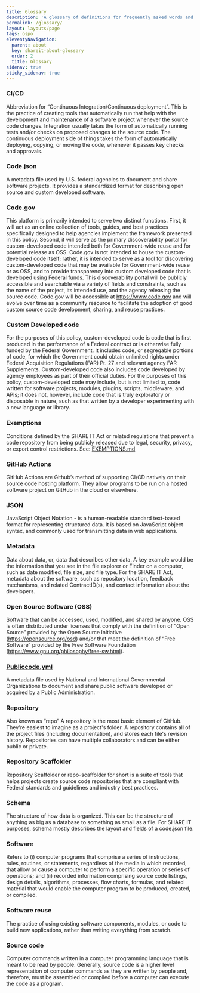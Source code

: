 ```yaml
---
title: Glossary
description: 'A glossary of definitions for frequently asked words and phrases'
permalink: /glossary/
layout: layouts/page
tags: ospo
eleventyNavigation:
  parent: about
  key: shareit-about-glossary
  order: 2
  title: Glossary
sidenav: true
sticky_sidenav: true
---
```


### CI/CD
Abbreviation for “Continuous Integration/Continuous deployment”. This is the practice of creating tools that automatically run that help with the development and maintenance of a software project whenever the source code changes. Integration usually takes the form of automatically running tests and/or checks on proposed changes to the source code. The continuous deployment side of things takes the form of automatically deploying, copying, or moving the code, whenever it passes key checks and approvals.

### Code.json
A metadata file used by U.S. federal agencies to document and share software projects. It provides a standardized format for describing open source and custom developed software.

### Code.gov
This platform is primarily intended to serve two distinct functions. First, it will act as an online collection of tools, guides, and best practices specifically designed to help agencies implement the framework presented in this policy. Second, it will serve as the primary discoverability portal for custom-developed code intended both for Government-wide reuse and for potential release as OSS. Code.gov is not intended to house the custom-developed code itself; rather, it is intended to serve as a tool for discovering custom-developed code that may be available for Government-wide reuse or as OSS, and to provide transparency into custom developed code that is developed using Federal funds. This discoverability portal will be publicly accessible and searchable via a variety of fields and constraints, such as the name of the project, its intended use, and the agency releasing the source code. Code.gov will be accessible at https://www.code.gov and will evolve over time as a community resource to facilitate the adoption of good custom source code development, sharing, and reuse practices.

### Custom Developed code
For the purposes of this policy, custom-developed code is code that is first produced in the performance of a Federal contract or is otherwise fully funded by the Federal Government. It includes code, or segregable portions of code, for which the Government could obtain unlimited rights under Federal Acquisition Regulations (FAR) Pt. 27 and relevant agency FAR Supplements. Custom-developed code also includes code developed by agency employees as part of their official duties. For the purposes of this policy, custom-developed code may include, but is not limited to, code written for software projects, modules, plugins, scripts, middleware, and APIs; it does not, however, include code that is truly exploratory or disposable in nature, such as that written by a developer experimenting with a new language or library.

### Exemptions
Conditions defined by the SHARE IT Act or related regulations that prevent a code repository from being publicly released due to legal, security, privacy, or export control restrictions. See: [EXEMPTIONS.md](https://github.com/DSACMS/gov-codejson/blob/main/docs/exemptions.md)

### GitHub Actions
GitHub Actions are Github’s method of supporting CI/CD natively on their source code hosting platform. They allow programs to be run on a hosted software project on GitHub in the cloud or elsewhere.

### JSON
JavaScript Object Notation - is a human-readable standard text-based format for representing structured data. It is based on JavaScript object syntax, and commonly used for transmitting data in web applications.

### Metadata
Data about data, or, data that describes other data. A key example would be the information that you see in the file explorer or Finder on a computer, such as date modified, file size, and file type. For the SHARE IT Act, metadata about the software, such as repository location, feedback mechanisms, and related ContractID(s), and contact information about the developers.

### Open Source Software (OSS)
Software that can be accessed, used, modified, and shared by anyone. OSS is often distributed under licenses that comply with the definition of “Open Source” provided by the Open Source Initiative (https://opensource.org/osd) and/or that meet the definition of “Free Software” provided by the Free Software Foundation (https://www.gnu.org/philosophy/free-sw.html).

### [Publiccode.yml](https://yml.publiccode.tools/)
A metadata file used by National and International Governmental Organizations to document and share public software developed or acquired by a Public Administration. 

### Repository
Also known as “repo” A repository is the most basic element of GitHub. They're easiest to imagine as a project's folder. A repository contains all of the project files (including documentation), and stores each file's revision history. Repositories can have multiple collaborators and can be either public or private.

### Repository Scaffolder
Repository Scaffolder or repo-scaffolder for short is a suite of tools that helps projects create source code repositories that are compliant with Federal standards and guidelines and industry best practices.

### Schema
The structure of how data is organized. This can be the structure of anything as big as a database to something as small as a file. For SHARE IT purposes, schema mostly describes the layout and fields of a code.json file.

### Software
Refers to (i) computer programs that comprise a series of instructions, rules, routines, or statements, regardless of the media in which recorded, that allow or cause a computer to perform a specific operation or series of operations; and (ii) recorded information comprising source code listings, design details, algorithms, processes, flow charts, formulas, and related material that would enable the computer program to be produced, created, or compiled.

### Software reuse
The practice of using existing software components, modules, or code to build new applications, rather than writing everything from scratch.
 
### Source code
Computer commands written in a computer programming language that is meant to be read by people. Generally, source code is a higher level representation of computer commands as they are written by people and, therefore, must be assembled or compiled before a computer can execute the code as a program.